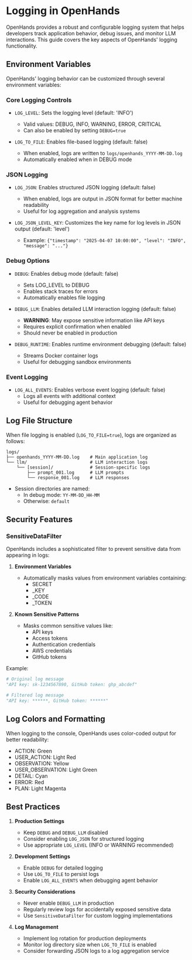 # Logging in OpenHands

OpenHands provides a robust and configurable logging system that helps developers track application behavior, debug issues, and monitor LLM interactions. This guide covers the key aspects of OpenHands' logging functionality.

## Environment Variables

OpenHands' logging behavior can be customized through several environment variables:

### Core Logging Controls

- `LOG_LEVEL`: Sets the logging level (default: 'INFO')
  - Valid values: DEBUG, INFO, WARNING, ERROR, CRITICAL
  - Can also be enabled by setting `DEBUG=true`

- `LOG_TO_FILE`: Enables file-based logging (default: false)
  - When enabled, logs are written to `logs/openhands_YYYY-MM-DD.log`
  - Automatically enabled when in DEBUG mode

### JSON Logging

- `LOG_JSON`: Enables structured JSON logging (default: false)
  - When enabled, logs are output in JSON format for better machine readability
  - Useful for log aggregation and analysis systems

- `LOG_JSON_LEVEL_KEY`: Customizes the key name for log levels in JSON output (default: 'level')
  - Example: `{"timestamp": "2025-04-07 10:00:00", "level": "INFO", "message": "..."}`

### Debug Options

- `DEBUG`: Enables debug mode (default: false)
  - Sets LOG_LEVEL to DEBUG
  - Enables stack traces for errors
  - Automatically enables file logging

- `DEBUG_LLM`: Enables detailed LLM interaction logging (default: false)
  - **WARNING**: May expose sensitive information like API keys
  - Requires explicit confirmation when enabled
  - Should never be enabled in production

- `DEBUG_RUNTIME`: Enables runtime environment debugging (default: false)
  - Streams Docker container logs
  - Useful for debugging sandbox environments

### Event Logging

- `LOG_ALL_EVENTS`: Enables verbose event logging (default: false)
  - Logs all events with additional context
  - Useful for debugging agent behavior

## Log File Structure

When file logging is enabled (`LOG_TO_FILE=true`), logs are organized as follows:

```
logs/
├── openhands_YYYY-MM-DD.log    # Main application log
└── llm/                        # LLM interaction logs
    └── [session]/              # Session-specific logs
        ├── prompt_001.log      # LLM prompts
        └── response_001.log    # LLM responses
```

- Session directories are named:
  - In debug mode: `YY-MM-DD_HH-MM`
  - Otherwise: `default`

## Security Features

### SensitiveDataFilter

OpenHands includes a sophisticated filter to prevent sensitive data from appearing in logs:

1. **Environment Variables**
   - Automatically masks values from environment variables containing:
     - SECRET
     - _KEY
     - _CODE
     - _TOKEN

2. **Known Sensitive Patterns**
   - Masks common sensitive values like:
     - API keys
     - Access tokens
     - Authentication credentials
     - AWS credentials
     - GitHub tokens

Example:
```python
# Original log message
"API key: sk-1234567890, GitHub token: ghp_abcdef"

# Filtered log message
"API key: ******, GitHub token: ******"
```

## Log Colors and Formatting

When logging to the console, OpenHands uses color-coded output for better readability:

- ACTION: Green
- USER_ACTION: Light Red
- OBSERVATION: Yellow
- USER_OBSERVATION: Light Green
- DETAIL: Cyan
- ERROR: Red
- PLAN: Light Magenta

## Best Practices

1. **Production Settings**
   - Keep `DEBUG` and `DEBUG_LLM` disabled
   - Consider enabling `LOG_JSON` for structured logging
   - Use appropriate `LOG_LEVEL` (INFO or WARNING recommended)

2. **Development Settings**
   - Enable `DEBUG` for detailed logging
   - Use `LOG_TO_FILE` to persist logs
   - Enable `LOG_ALL_EVENTS` when debugging agent behavior

3. **Security Considerations**
   - Never enable `DEBUG_LLM` in production
   - Regularly review logs for accidentally exposed sensitive data
   - Use `SensitiveDataFilter` for custom logging implementations

4. **Log Management**
   - Implement log rotation for production deployments
   - Monitor log directory size when `LOG_TO_FILE` is enabled
   - Consider forwarding JSON logs to a log aggregation service
